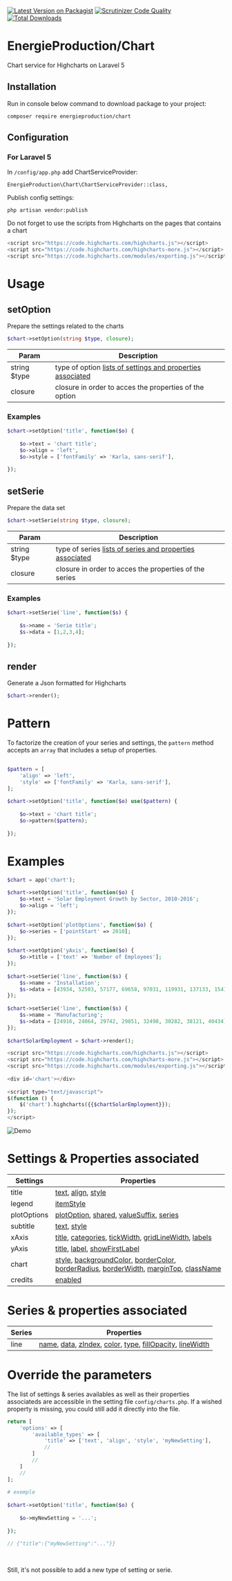  
[![Latest Version on Packagist](https://img.shields.io/packagist/v/energieproduction/chart.svg?style=flat-square)](https://packagist.org/packages/energieproduction/chart)
[![Scrutinizer Code Quality](https://scrutinizer-ci.com/g/EnergieProduction/Chart/badges/quality-score.png?b=master)](https://scrutinizer-ci.com/g/EnergieProduction/Chart/?branch=master)
[![Total Downloads](https://img.shields.io/packagist/dt/energieproduction/chart.svg?style=flat-square)](https://packagist.org/packages/energieproduction/chart)
 
# EnergieProduction/Chart
 
Chart service for Highcharts on Laravel 5
 
## Installation
 
Run in console below command to download package to your project:
```
composer require energieproduction/chart
```
 
## Configuration
 
### For Laravel 5
In `/config/app.php` add ChartServiceProvider:
```
EnergieProduction\Chart\ChartServiceProvider::class,
```
Publish config settings:
```
php artisan vendor:publish
```
 
Do not forget to use the scripts from Highcharts on the pages that contains a chart
 
```php
<script src="https://code.highcharts.com/highcharts.js"></script>
<script src="https://code.highcharts.com/highcharts-more.js"></script>
<script src="https://code.highcharts.com/modules/exporting.js"></script>
```
 
# Usage
 
## setOption
 
Prepare the settings related to the charts
 
```php
$chart->setOption(string $type, closure);
```
 
|  Param | Description  |
|---|---|
| string $type  | type of option [lists of settings and properties associated](#user-content-settings--properties-associated)  |
| closure  | closure in order to acces the properties of the option |
 
### Examples
 
```php
$chart->setOption('title', function($o) {
 
    $o->text = 'chart title';
    $o->align = 'left',
    $o->style = ['fontFamily' => 'Karla, sans-serif'],
 
});
```
 
## setSerie
 
Prepare the data set
 
```php
$chart->setSerie(string $type, closure);
```
 
|  Param | Description  |
|---|---|
| string $type  | type of series [lists of series and properties associated](#user-content-override-the-parameters)  |
| closure  | closure in order to acces the properties of the series|
 
### Examples
 
```php
$chart->setSerie('line', function($s) {
 
    $s->name = 'Serie title';
    $s->data = [1,2,3,4];
 
});
```
 
## render
 
Generate a Json formatted for Highcharts
 
```php
$chart->render();
```
 
# Pattern

To factorize the creation of your series and settings, the ```pattern``` method accepts an ```array``` that includes a setup of properties.
 
```php
 
$pattern = [
    'align' => 'left',
    'style' => ['fontFamily' => 'Karla, sans-serif'],
];
 
$chart->setOption('title', function($o) use($pattern) {
 
    $o->text = 'chart title';
    $o->pattern($pattern);
 
});
```
 
# Examples
 
```php
$chart = app('chart');
 
$chart->setOption('title', function($o) {
    $o->text = 'Solar Employment Growth by Sector, 2010-2016';
    $o->align = 'left';
});
 
$chart->setOption('plotOptions', function($o) {
    $o->series = ['pointStart' => 2010];
});
 
$chart->setOption('yAxis', function($o) {
    $o->title = ['text' => 'Number of Employees'];
});
 
$chart->setSerie('line', function($s) {
    $s->name = 'Installation';
    $s->data = [43934, 52503, 57177, 69658, 97031, 119931, 137133, 154175];
});
 
$chart->setSerie('line', function($s) {
    $s->name = 'Manufacturing';
    $s->data = [24916, 24064, 29742, 29851, 32490, 30282, 38121, 40434];
});
 
$chartSolarEmployment = $chart->render();
```
 
```php
<script src="https://code.highcharts.com/highcharts.js"></script>
<script src="https://code.highcharts.com/highcharts-more.js"></script>
<script src="https://code.highcharts.com/modules/exporting.js"></script>
 
<div id='chart'></div>
 
<script type="text/javascript">
$(function () {
    $('chart').highcharts({{$chartSolarEmployment}});
});
</script>
```
 
![Demo](https://i58.servimg.com/u/f58/11/13/61/32/chart310.png)
 
# Settings & Properties associated
 
|  Settings | Properties  |
|---|---|
| title  |[text](http://api.highcharts.com/highcharts/title.text), [align](http://api.highcharts.com/highcharts/title.align), [style](http://api.highcharts.com/highcharts/title.style)|
| legend |[itemStyle](http://api.highcharts.com/highcharts/legend.itemStyle)|
| plotOptions |[plotOption](http://api.highcharts.com/highcharts/plotOptions.plotOption), [shared](http://api.highcharts.com/highcharts/plotOptions.shared), [valueSuffix](http://api.highcharts.com/highcharts/plotOptions.valueSuffix), [series](http://api.highcharts.com/highcharts/plotOptions.series)|
| subtitle |[text](http://api.highcharts.com/highcharts/subtitle.text), [style](http://api.highcharts.com/highcharts/subtitle.style)|
| xAxis |[title](http://api.highcharts.com/highcharts/xAxis.title), [categories](http://api.highcharts.com/highcharts/xAxis.categories), [tickWidth](http://api.highcharts.com/highcharts/xAxis.tickWidth), [gridLineWidth](http://api.highcharts.com/highcharts/xAxis.gridLineWidth), [labels](http://api.highcharts.com/highcharts/xAxis.labels)|
| yAxis |[title](http://api.highcharts.com/highcharts/yAxis.title), [label](http://api.highcharts.com/highcharts/yAxis.label), [showFirstLabel](http://api.highcharts.com/highcharts/yAxis.showFirstLabel)|
| chart |[style](http://api.highcharts.com/highcharts/chart.style), [backgroundColor](http://api.highcharts.com/highcharts/chart.backgroundColor), [borderColor](http://api.highcharts.com/highcharts/chart.borderColor), [borderRadius](http://api.highcharts.com/highcharts/chart.borderRadius), [borderWidth](http://api.highcharts.com/highcharts/chart.borderWidth), [marginTop](http://api.highcharts.com/highcharts/chart.marginTop), [className](http://api.highcharts.com/highcharts/chart.className)|
| credits |[enabled](http://api.highcharts.com/highcharts/credits.enabled)|
 
# Series & properties associated
 
|  Series | Properties  |
|---|---|
| line  |[name](http://api.highcharts.com/highcharts/series<line>--softThreshold), [data](http://api.highcharts.com/highcharts/series<line>--data), [zIndex](http://api.highcharts.com/highcharts/series<line>--zIndex), [color](http://api.highcharts.com/highcharts/series<line>--color), [type](http://api.highcharts.com/highcharts/series<line>--type), [fillOpacity](http://api.highcharts.com/highcharts/series<line>--fillOpacity), [lineWidth](http://api.highcharts.com/highcharts/series<line>--lineWidth)|
  
# Override the parameters

The list of settings & series availables as well as their properties associateds are accessible in the setting file ```config/charts.php```. If a wished property is missing, you could still add it directly into the file.
 
```php
return [
    'options' => [
        'available_types' => [
            'title' => ['text', 'align', 'style', 'myNewSetting'],
            //
        ]
        //
    ]
    //
];
 
# exemple
 
$chart->setOption('title', function($o) {
 
    $o->myNewSetting = '...';
 
});
 
// {"title":{"myNewSetting":"..."}}
 
 
```
 
Still, it's not possible to add a new type of setting or serie.
